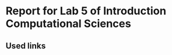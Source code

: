 # Report for Lab 5 of Introduction Computational Sciences

## Used links

[name]: http://link.nl
[malariaModified]: http://www.nu.nl/wetenschap/3799509/gemodificeerde-mug-kan-malaria-uitroeien--.html
[noMalariaMosquito]: http://www.kennislink.nl/publicaties/mug-verlost-van-malariaparasiet
